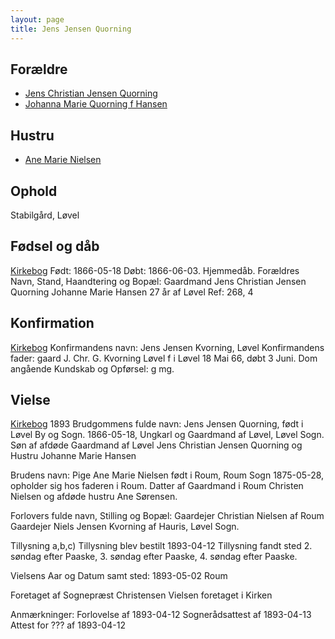 ```yaml
---
layout: page
title: Jens Jensen Quorning
---
```


## Forældre

* [Jens Christian Jensen Quorning](/stamt/jens-christian-jensen-quorning/)
* [Johanna Marie Quorning f Hansen](/stamt/jens-christian-jensen-quorning/)

## Hustru
* [Ane Marie Nielsen](/stamt/ane-marie-nielsen/)

## Ophold

Stabilgård, Løvel

## Fødsel og dåb

[Kirkebog](https://www.danishfamilysearch.dk/sogn2018/churchbook/source134507/opslag14529980)
Født: 1866-05-18
Døbt: 1866-06-03. Hjemmedåb.
Forældres Navn, Stand, Haandtering og Bopæl:
Gaardmand Jens Christian Jensen Quorning
Johanne Marie Hansen 27 år af Løvel
Ref: 268, 4

## Konfirmation
[Kirkebog](https://www.danishfamilysearch.dk/sogn2018/churchbook/source134507/opslag14530052)
Konfirmandens navn: Jens Jensen Kvorning, Løvel
Konfirmandens fader: gaard J. Chr. G. Kvorning Løvel
f i Løvel 18 Mai 66, døbt 3 Juni.
Dom angående Kundskab og Opførsel: g mg.

## Vielse
[Kirkebog](https://www.danishfamilysearch.dk/sogn2049/churchbook/source19134/opslag3865558)
1893
Brudgommens fulde navn:
Jens Jensen Quorning, født i Løvel By og Sogn. 1866-05-18,
Ungkarl og Gaardmand af Løvel, Løvel Sogn.
Søn af afdøde Gaardmand af Løvel
Jens Christian Jensen Quorning og
Hustru Johanne Marie Hansen

Brudens navn:
Pige Ane Marie Nielsen født i Roum, Roum Sogn 1875-05-28, opholder sig hos faderen i Roum.
Datter af Gaardmand i Roum Christen Nielsen og afdøde hustru Ane Sørensen.

Forlovers fulde navn, Stilling og Bopæl:
Gaardejer Christian Nielsen af Roum
Gaardejer Niels Jensen Kvorning af Hauris, Løvel Sogn.

Tillysning a,b,c)
Tillysning blev bestilt 1893-04-12
Tillysning fandt sted
2. søndag efter Paaske,
3. søndag efter Paaske,
4. søndag efter Paaske.

Vielsens Aar og Datum samt sted:
1893-05-02 Roum

Foretaget af
Sognepræst Christensen
Vielsen foretaget i Kirken

Anmærkninger:
Forlovelse af 1893-04-12
Sognerådsattest af 1893-04-13
Attest for ??? af 1893-04-12

